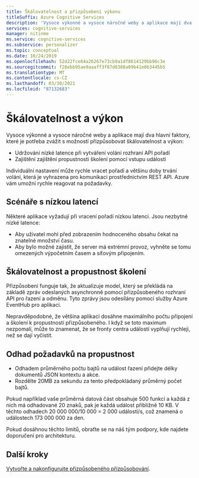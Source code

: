 ```yaml
---
title: Škálovatelnost a přizpůsobení výkonu
titleSuffix: Azure Cognitive Services
description: 'Vysoce výkonné a vysoce náročné weby a aplikace mají dva hlavní faktory, které je potřeba zvážit v oblasti škálovatelnosti a výkonu: propustnost a školení.'
services: cognitive-services
manager: nitinme
ms.service: cognitive-services
ms.subservice: personalizer
ms.topic: conceptual
ms.date: 10/24/2019
ms.openlocfilehash: 52d22fce64a26267e73cb9a1df8614129bb96c3e
ms.sourcegitcommit: f28ebb95ae9aaaff3f87d8388a09b41e0b3445b5
ms.translationtype: MT
ms.contentlocale: cs-CZ
ms.lasthandoff: 03/30/2021
ms.locfileid: "87132683"
---
```

# <a name="scalability-and-performance"></a>Škálovatelnost a výkon

Vysoce výkonné a vysoce náročné weby a aplikace mají dva hlavní faktory, které je potřeba zvážit s možností přizpůsobovat škálovatelnost a výkon:

* Udržování nízké latence při vytváření volání rozhraní API pořadí
* Zajištění zajištění propustnosti školení pomocí vstupu události

Individuální nastavení může rychle vracet pořadí a většinu doby trvání volání, která je vyhrazena pro komunikaci prostřednictvím REST API. Azure vám umožní rychle reagovat na požadavky.

##  <a name="low-latency-scenarios"></a>Scénáře s nízkou latencí

Některé aplikace vyžadují při vracení pořadí nízkou latenci. Jsou nezbytné nízké latence:

* Aby uživatel mohl před zobrazením hodnoceného obsahu čekat na znatelné množství času.
* Aby bylo možné zajistit, že server má extrémní provoz, vyhněte se tomu omezených výpočetním časem a síťovým připojením.


## <a name="scalability-and-training-throughput"></a>Škálovatelnost a propustnost školení

Přizpůsobení funguje tak, že aktualizuje model, který se překládá na základě zpráv odeslaných asynchronně pomocí přizpůsobeného rozhraní API pro řazení a odměnu. Tyto zprávy jsou odesílány pomocí služby Azure EventHub pro aplikaci.

 Nepravděpodobné, že většina aplikací dosáhne maximálního počtu připojení a školení k propustnosti přizpůsobeného. I když se toto maximum nezpomalí, může to znamenat, že se fronty centra událostí vyplňují rychleji, než se dají vyčistit.

## <a name="how-to-estimate-your-throughput-requirements"></a>Odhad požadavků na propustnost

* Odhadem průměrného počtu bajtů na událost řazení přidejte délky dokumentů JSON kontextu a akce.
* Rozdělte 20MB za sekundu za tento předpokládaný průměrný počet bajtů.

Pokud například vaše průměrná datová část obsahuje 500 funkcí a každá z nich má odhadované 20 znaků, pak je každá událost přibližně 10 KB. V těchto odhadech 20 000 000/10 000 = 2 000 události/s, což znamená o událostech 173 000 000 za den. 

Pokud dosáhnou těchto limitů, obraťte se na náš tým podpory, kde najdete doporučení pro architekturu.

## <a name="next-steps"></a>Další kroky

[Vytvořte a nakonfigurujte přizpůsobeného přizpůsobování](how-to-settings.md).